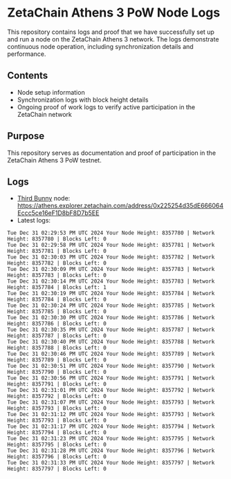 # ZetaChain Athens 3 PoW Node Logs
This repository contains logs and proof that we have successfully set up and run a node on the ZetaChain Athens 3 network. The logs demonstrate continuous node operation, including synchronization details and performance.

## Contents
- Node setup information
- Synchronization logs with block height details
- Ongoing proof of work logs to verify active participation in the ZetaChain network

## Purpose
This repository serves as documentation and proof of participation in the ZetaChain Athens 3 PoW testnet.

## Logs

- [Third Bunny](https://thirdbunny.xyz/) node: https://athens.explorer.zetachain.com/address/0x225254d35dE666064Eccc5ce16eF1D8bF8D7b5EE
- Latest logs:
```
Tue Dec 31 02:29:53 PM UTC 2024 Your Node Height: 8357780 | Network Height: 8357780 | Blocks Left: 0
Tue Dec 31 02:29:58 PM UTC 2024 Your Node Height: 8357781 | Network Height: 8357781 | Blocks Left: 0
Tue Dec 31 02:30:03 PM UTC 2024 Your Node Height: 8357782 | Network Height: 8357782 | Blocks Left: 0
Tue Dec 31 02:30:09 PM UTC 2024 Your Node Height: 8357783 | Network Height: 8357783 | Blocks Left: 0
Tue Dec 31 02:30:14 PM UTC 2024 Your Node Height: 8357783 | Network Height: 8357784 | Blocks Left: 1
Tue Dec 31 02:30:19 PM UTC 2024 Your Node Height: 8357784 | Network Height: 8357784 | Blocks Left: 0
Tue Dec 31 02:30:24 PM UTC 2024 Your Node Height: 8357785 | Network Height: 8357785 | Blocks Left: 0
Tue Dec 31 02:30:30 PM UTC 2024 Your Node Height: 8357786 | Network Height: 8357786 | Blocks Left: 0
Tue Dec 31 02:30:35 PM UTC 2024 Your Node Height: 8357787 | Network Height: 8357787 | Blocks Left: 0
Tue Dec 31 02:30:40 PM UTC 2024 Your Node Height: 8357788 | Network Height: 8357788 | Blocks Left: 0
Tue Dec 31 02:30:46 PM UTC 2024 Your Node Height: 8357789 | Network Height: 8357789 | Blocks Left: 0
Tue Dec 31 02:30:51 PM UTC 2024 Your Node Height: 8357790 | Network Height: 8357790 | Blocks Left: 0
Tue Dec 31 02:30:56 PM UTC 2024 Your Node Height: 8357791 | Network Height: 8357791 | Blocks Left: 0
Tue Dec 31 02:31:01 PM UTC 2024 Your Node Height: 8357792 | Network Height: 8357792 | Blocks Left: 0
Tue Dec 31 02:31:07 PM UTC 2024 Your Node Height: 8357793 | Network Height: 8357793 | Blocks Left: 0
Tue Dec 31 02:31:12 PM UTC 2024 Your Node Height: 8357793 | Network Height: 8357793 | Blocks Left: 0
Tue Dec 31 02:31:17 PM UTC 2024 Your Node Height: 8357794 | Network Height: 8357794 | Blocks Left: 0
Tue Dec 31 02:31:23 PM UTC 2024 Your Node Height: 8357795 | Network Height: 8357795 | Blocks Left: 0
Tue Dec 31 02:31:28 PM UTC 2024 Your Node Height: 8357796 | Network Height: 8357796 | Blocks Left: 0
Tue Dec 31 02:31:33 PM UTC 2024 Your Node Height: 8357797 | Network Height: 8357797 | Blocks Left: 0
```
